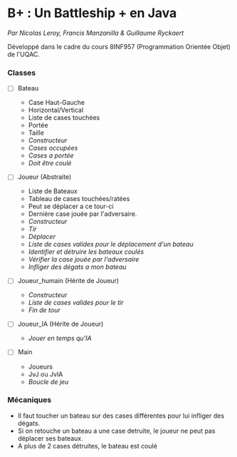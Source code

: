 # B+ : Un Battleship +  en Java

*Par Nicolas Leroy, Francis Manzanilla & Guillaume Ryckaert*

Développé dans le cadre du cours 8INF957 (Programmation Orientée Objet) de l'UQAC.

### Classes

 - [ ] Bateau
      - Case Haut-Gauche
      - Horizontal/Vertical
      - Liste de cases touchées
      - Portée
      - Taille
      - *Constructeur*
      - *Cases occupées*
      - *Cases a portée*
      - *Doit être coulé*

- [ ] Joueur (Abstraite)
    - Liste de Bateaux
    - Tableau de cases touchées/ratées
    - Peut se déplacer a ce tour-ci
    - Dernière case jouée par l'adversaire.
    - *Constructeur*
    - *Tir*
    - *Déplacer*
    - *Liste de cases valides pour le déplacement d'un bateau*
    - *Identifier et détruire les bateaux coulés*
    - *Vérifier la case jouée par l'adversaire*
    - *Infliger des dégats a mon bateau*


 - [ ] Joueur_humain (Hérite de Joueur)
    - *Constructeur*
    - *Liste de cases valides pour le tir*
    - *Fin de tour*


  - [ ] Joueur_IA (Hérite de Joueur)
    - *Jouer en temps qu'IA*


 - [ ] Main
      - Joueurs
      - JvJ ou JvIA
      - *Boucle de jeu*  

### Mécaniques
- Il faut toucher un bateau sur des cases différentes pour lui infliger des dégats.
- Si on retouche un bateau a une case detruite, le joueur ne peut pas déplacer ses bateaux.
- A plus de 2 cases détruites, le bateau est coulé
